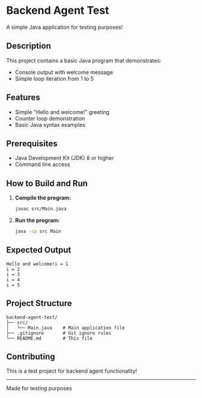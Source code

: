 # Backend Agent Test

A simple Java application for testing purposes!

## Description

This project contains a basic Java program that demonstrates:
- Console output with welcome message
- Simple loop iteration from 1 to 5

## Features

- Simple "Hello and welcome!" greeting
- Counter loop demonstration
- Basic Java syntax examples

## Prerequisites

- Java Development Kit (JDK) 8 or higher
- Command line access

## How to Build and Run

1. **Compile the program:**
   ```bash
   javac src/Main.java
   ```

2. **Run the program:**
   ```bash
   java -cp src Main
   ```

## Expected Output

```
Hello and welcome!i = 1
i = 2
i = 3
i = 4
i = 5
```

## Project Structure

```
backend-agent-test/
├── src/
│   └── Main.java    # Main application file
├── .gitignore       # Git ignore rules
└── README.md        # This file
```

## Contributing

This is a test project for backend agent functionality!

---

Made for testing purposes